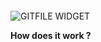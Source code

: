 <!-- <p class="title has-text-centered mt-6 pt-6">
  How does it work ?
</p> -->

<div
  class="tile is-ancestor is--fullheight mt-6 pt-6"
  style="min-height: 600px">
  <!-- style="height: calc(100% - 55px)"> -->
  <div class="tile is-vertical is-6">
    <div class="tile is-parent">
      <article class="tile is-child notification has-background-white-ter px-2 py-2">
        <div 
          class="content is-hidden-mobile"
          style="
            width: 100%;
            height: 100%;
            background-image: url('https://raw.githubusercontent.com/multi-coop/datami-documentation-content/main/images/screenshots/gitfile-csv-preview-01.png');
            background-size: cover;
            background-repeat: no-repeat;
            background-position: 0% 0%;">
        </div>
        <img
          class="is-hidden-tablet "
          src="https://raw.githubusercontent.com/multi-coop/datami-documentation-content/main/images/screenshots/gitfile-csv-preview-01.png"
          alt="GITFILE WIDGET"/>
      </article>
    </div>
  </div>
  <div class="tile is-vertical is-6">
    <div class="tile is-parent">
      <article class="tile is-child notification is-light">
        <p class="title">
          <b>How does it work ?</b> 
        </p>
      </article>
    </div>
    <div class="tile is-parent">
      <article class="tile is-child notification is-white py-2">
        <p class="subtitle">
          <span class="icon is-small mr-3">
            <i class="mdi mdi-share-variant"></i>
          </span>
          <b>Share your data</b> hosted on Github, Gitlab, Mediawiki...
        </p>
      </article>
    </div>
    <div class="tile is-parent">
      <article class="tile is-child notification is-white py-2">
        <p class="subtitle">
          <span class="icon is-small mr-3">
            <i class="mdi mdi-pencil"></i>
          </span>
          Edit and <b>update</b> your data in a few clicks
        </p>
      </article>
    </div>
    <div class="tile is-parent">
      <article class="tile is-child notification is-white py-2">
        <p class="subtitle">
          <span class="icon is-small mr-3">
            <i class="mdi mdi-account-group"></i>
          </span>
         Allow your <b>community</b> to <b>contribute</b> improving your data
        </p>
      </article>
    </div>
    <div class="tile is-parent">
      <article class="tile is-child notification is-white py-2">
        <p class="subtitle">
          <span class="icon is-small mr-3">
            <i class="mdi mdi-table"></i>
          </span>
          <b>Visualize</b> your data as a table or cards list (dataviz soon !)
        </p>
      </article>
    </div>
    <div class="tile is-parent">
      <article class="tile is-child notification is-white py-2">
        <p class="subtitle">
          <span class="icon is-small mr-3">
            <i class="mdi mdi-content-copy"></i>
          </span>
          <b>Copy-paste</b> the widgets <b>to any website</b> in a few clicks
        </p>
      </article>
    </div>
    <div class="tile is-parent">
      <article class="tile is-child notification is-white py-2">
        <p class="subtitle">
          <span class="icon is-small mr-3">
            <i class="mdi mdi-currency-usd-off"></i>
          </span>
          All of it <b>100% free</b>, without subscription, no need to rent a server... 
          It's a <b>free software</b> !
        </p>
      </article>
    </div>
  </div>
</div>
